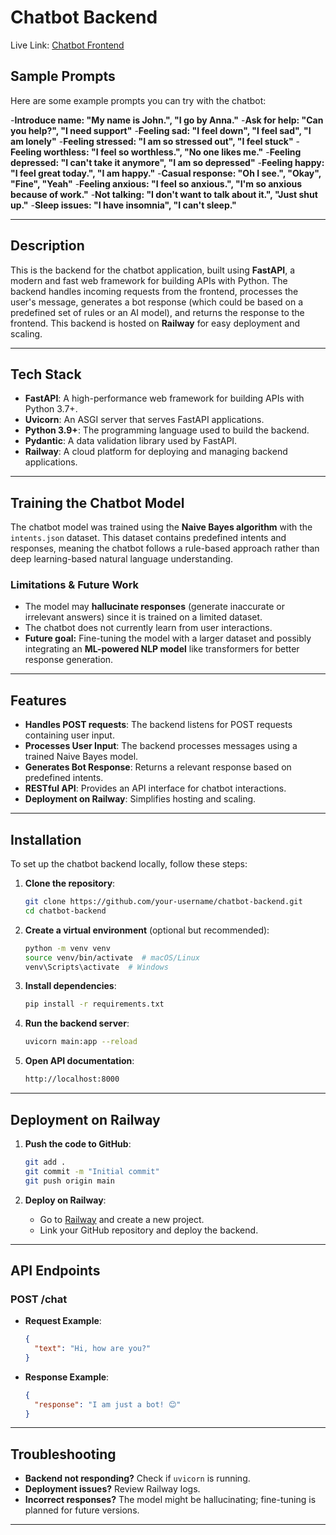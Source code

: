# **Chatbot Backend**

Live Link: [Chatbot Frontend](https://frontend-deploy-git-master-monicahs-projects.vercel.app/)

## **Sample Prompts**
Here are some example prompts you can try with the chatbot:

-**Introduce name: "My name is John.", "I go by Anna."**
-**Ask for help: "Can you help?", "I need support"**
-**Feeling sad: "I feel down", "I feel sad", "I am lonely"**
-**Feeling stressed: "I am so stressed out", "I feel stuck"**
-**Feeling worthless: "I feel so worthless.", "No one likes me."**
-**Feeling depressed: "I can't take it anymore", "I am so depressed"**
-**Feeling happy: "I feel great today.", "I am happy."**
-**Casual response: "Oh I see.", "Okay", "Fine", "Yeah"**
-**Feeling anxious: "I feel so anxious.", "I'm so anxious because of work."**
-**Not talking: "I don't want to talk about it.", "Just shut up."**
-**Sleep issues: "I have insomnia", "I can't sleep."**

---

## **Description**
This is the backend for the chatbot application, built using **FastAPI**, a modern and fast web framework for building APIs with Python. The backend handles incoming requests from the frontend, processes the user's message, generates a bot response (which could be based on a predefined set of rules or an AI model), and returns the response to the frontend. This backend is hosted on **Railway** for easy deployment and scaling.

---

## **Tech Stack**
- **FastAPI**: A high-performance web framework for building APIs with Python 3.7+.
- **Uvicorn**: An ASGI server that serves FastAPI applications.
- **Python 3.9+**: The programming language used to build the backend.
- **Pydantic**: A data validation library used by FastAPI.
- **Railway**: A cloud platform for deploying and managing backend applications.

---

## **Training the Chatbot Model**
The chatbot model was trained using the **Naive Bayes algorithm** with the `intents.json` dataset. This dataset contains predefined intents and responses, meaning the chatbot follows a rule-based approach rather than deep learning-based natural language understanding.

### **Limitations & Future Work**
- The model may **hallucinate responses** (generate inaccurate or irrelevant answers) since it is trained on a limited dataset.
- The chatbot does not currently learn from user interactions.
- **Future goal:** Fine-tuning the model with a larger dataset and possibly integrating an **ML-powered NLP model** like transformers for better response generation.

---

## **Features**
- **Handles POST requests**: The backend listens for POST requests containing user input.
- **Processes User Input**: The backend processes messages using a trained Naive Bayes model.
- **Generates Bot Response**: Returns a relevant response based on predefined intents.
- **RESTful API**: Provides an API interface for chatbot interactions.
- **Deployment on Railway**: Simplifies hosting and scaling.

---

## **Installation**
To set up the chatbot backend locally, follow these steps:

1. **Clone the repository**:
   ```bash
   git clone https://github.com/your-username/chatbot-backend.git
   cd chatbot-backend
   ```

2. **Create a virtual environment** (optional but recommended):
   ```bash
   python -m venv venv
   source venv/bin/activate  # macOS/Linux
   venv\Scripts\activate  # Windows
   ```

3. **Install dependencies**:
   ```bash
   pip install -r requirements.txt
   ```

4. **Run the backend server**:
   ```bash
   uvicorn main:app --reload
   ```

5. **Open API documentation**:
   ```bash
   http://localhost:8000
   ```

---

## **Deployment on Railway**
1. **Push the code to GitHub**:
   ```bash
   git add .
   git commit -m "Initial commit"
   git push origin main
   ```

2. **Deploy on Railway**:
   - Go to [Railway](https://railway.app/) and create a new project.
   - Link your GitHub repository and deploy the backend.

---

## **API Endpoints**
### **POST /chat**
- **Request Example**:
  ```json
  {
    "text": "Hi, how are you?"
  }
  ```
- **Response Example**:
  ```json
  {
    "response": "I am just a bot! 😊"
  }
  ```

---

## **Troubleshooting**
- **Backend not responding?** Check if `uvicorn` is running.
- **Deployment issues?** Review Railway logs.
- **Incorrect responses?** The model might be hallucinating; fine-tuning is planned for future versions.

---

